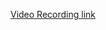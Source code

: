 [Video Recording link](https://drive.google.com/file/d/1xhFUUZtlHFSZn60qSRVt_ti55on0ynyr/view?usp=drive_link)
